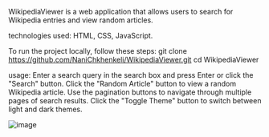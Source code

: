 WikipediaViewer is a web application that allows users to search for Wikipedia entries and view random articles.

technologies used: HTML, CSS, JavaScript.

To run the project locally, follow these steps:
  git clone https://github.com/NaniChkhenkeli/WikipediaViewer.git
  cd WikipediaViewer

usage: 
  Enter a search query in the search box and press Enter or click the "Search" button.
  Click the "Random Article" button to view a random Wikipedia article.
  Use the pagination buttons to navigate through multiple pages of search results.
  Click the "Toggle Theme" button to switch between light and dark themes.

![image](https://github.com/NaniChkhenkeli/wikipediaViewer/assets/130504824/525f9093-4f92-4b2b-b531-198fd1b86b19)



